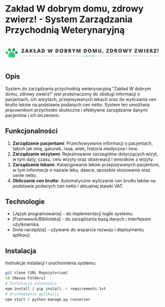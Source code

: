 # Zakład W dobrym domu, zdrowy zwierz! - System Zarządzania Przychodnią Weterynaryjną

![Logo Systemu](/static/logo.png)

## Opis

System do zarządzania przychodnią weterynaryjną "Zakład W dobrym domu, zdrowy zwierz!" jest przeznaczony do obsługi informacji o pacjentach, ich wizytach, przepisywanych lekach oraz do wyliczania cen brutto leków na podstawie podanych cen netto. System ten umożliwia pracownikom przychodni skuteczne i efektywne zarządzanie danymi pacjentów i ich leczeniem.

## Funkcjonalności

1. **Zarządzanie pacjentami**: Przechowywanie informacji o pacjentach, takich jak imię, gatunek, rasa, wiek, historia medyczna i inne.
2. **Zarządzanie wizytami**: Rejestrowanie szczegółów dotyczących wizyt, w tym daty, czasu, celu wizyty oraz obserwacji i wniosków z wizyty.
3. **Zarządzanie lekami**: Katalogowanie leków przepisywanych pacjentom, w tym informacje o nazwie leku, dawce, sposobie stosowania oraz cenie netto.
4. **Obliczanie cen brutto**: Automatyczne wyliczanie cen brutto leków na podstawie podanych cen netto i aktualnej stawki VAT.

## Technologie

* [Język programowania] - do implementacji logiki systemu.
* [Framework/Biblioteka] - do zarządzania bazą danych i interfejsem użytkownika.
* [Inne narzędzia] - używane do wsparcia rozwoju i deploymentu aplikacji.

## Instalacja

Instrukcje instalacji i uruchomienia systemu:

```bash
git clone [URL Repozytorium]
cd [Nazwa Folderu]
# Instalacja zależności
npm install / pip install -r requirements.txt
# Uruchomienie aplikacji
npm start / python manage.py runserver
